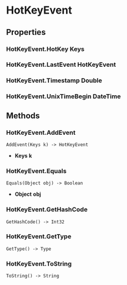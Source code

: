 # HotKeyEvent    

## Properties  
### HotKeyEvent.HotKey __Keys__
### HotKeyEvent.LastEvent __HotKeyEvent__
### HotKeyEvent.Timestamp __Double__
### HotKeyEvent.UnixTimeBegin __DateTime__ 
## Methods  
### HotKeyEvent.AddEvent
```
AddEvent(Keys k) -> HotKeyEvent
```
- __Keys__ **k**
### HotKeyEvent.Equals
```
Equals(Object obj) -> Boolean
```
- __Object__ **obj**
### HotKeyEvent.GetHashCode
```
GetHashCode() -> Int32
```
### HotKeyEvent.GetType
```
GetType() -> Type
```
### HotKeyEvent.ToString
```
ToString() -> String
```